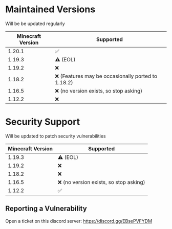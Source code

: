 # Maintained Versions

Will be be updated regularly

| Minecraft Version | Supported          |
| ------- | ------------------ |
| 1.20.1 | :white_check_mark: |
| 1.19.3   | :warning: (EOL)                         |
| 1.19.2   | :x: |
| 1.18.2   | :x: (Features may be occasionally ported to 1.18.2)|
| 1.16.5  | :x: (no version exists, so stop asking)               |
| 1.12.2 | :x:                |


# Security Support

Will be updated to patch security vulnerabilities

| Minecraft Version | Supported                               |
| ------- |-----------------------------------------|
| 1.19.3   | :warning: (EOL)                         |
| 1.19.2   | :x:                                     |
| 1.18.2   | :x:                                     |
| 1.16.5  | :x: (no version exists, so stop asking) |
| 1.12.2 | :white_check_mark:                      |

## Reporting a Vulnerability

Open a ticket on this discord server: https://discord.gg/EBsePVFYDM
